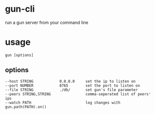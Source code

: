 # gun-cli
run a gun server from your command line

# usage

	gun [options]


## options

	--host STRING            0.0.0.0     set the ip to listen on
	--port NUMBER            8765        set the port to listen on
	--file STRING            ./db/       set gun's file parameter
	--peers STRING,STRING                comma-seperated list of peers' ips
	--watch PATH                         log changes with gun.path(PATH).on()

